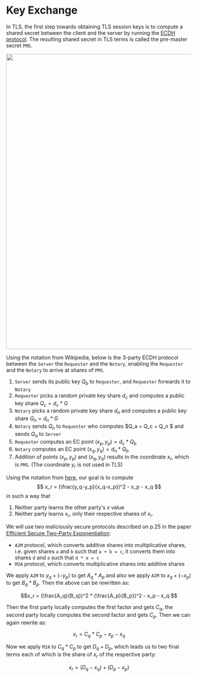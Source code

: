 # Key Exchange

In TLS, the first step towards obtaining TLS session keys is to compute a shared secret between the client and the server by running the [ECDH protocol](https://en.wikipedia.org/wiki/Elliptic-curve_Diffie–Hellman). The resulting shared secret in TLS terms is called the pre-master secret `PMS`.

<img src="../../png-diagrams/key_exchange.png" width="800">

Using the notation from Wikipedia, below is the 3-party ECDH protocol between the `Server` the `Requester` and the `Notary`, enabling the `Requester` and the `Notary` to arrive at shares of `PMS`.


1. `Server` sends its public key $Q_b$ to `Requester`, and `Requester` forwards it to `Notary`
2. `Requester` picks a random private key share $d_c$ and computes a public key share $Q_c = d_c * G$
3. `Notary` picks a random private key share $d_n$ and computes a public key share $Q_n = d_n * G$
4. `Notary` sends $Q_n$ to `Requester` who computes $Q_a = Q_c + Q_n $ and sends $Q_a$ to `Server`
5. `Requester` computes an EC point $(x_p, y_p) = d_c * Q_b$
6. `Notary` computes an EC point $(x_q, y_q) = d_n * Q_b$
7. Addition of points $(x_p, y_p)$ and $(x_q, y_q)$ results in the coordinate $x_r$, which is `PMS`. (The coordinate $y_r$ is not used in TLS)


Using the notation from [here](https://en.wikipedia.org/wiki/Elliptic_curve_point_multiplication#Point_addition), our goal is to compute
$$ x_r = (\frac{y_q-y_p}{x_q-x_p})^2 - x_p - x_q $$
in such a way that
1. Neither party learns the other party's $x$ value
2. Neither party learns $x_r$, only their respective shares of $x_r$.

We will use two maliciously secure protocols described on p.25 in the paper [Eﬃcient Secure Two-Party Exponentiation](https://www.cs.umd.edu/~fenghao/paper/modexp.pdf):

- `A2M` protocol, which converts additive shares into multiplicative shares, i.e. given shares `a` and `b` such that `a + b = c`, it converts them into shares `d` and `e` such that `d * e = c`    
- `M2A` protocol, which converts multiplicative shares into additive shares

We apply `A2M` to $y_q + (-y_p)$ to get $A_q * A_p$ and also we apply `A2M` to $x_q + (-x_p)$ to get $B_q * B_p$. Then the above can be rewritten as:

$$x_r = (\frac{A_q}{B_q})^2 * (\frac{A_p}{B_p})^2 - x_p - x_q $$

Then the first party locally computes the first factor and gets $C_q$, the second party locally computes the second factor and gets $C_p$. Then we can again rewrite as:

$$x_r = C_q * C_p - x_p - x_q $$

Now we apply `M2A` to $C_q * C_p$ to get $D_q + D_p$, which leads us to two final terms each of which is the share of $x_r$ of the respective party: 

$$x_r = (D_q - x_q) + (D_p - x_p)$$
